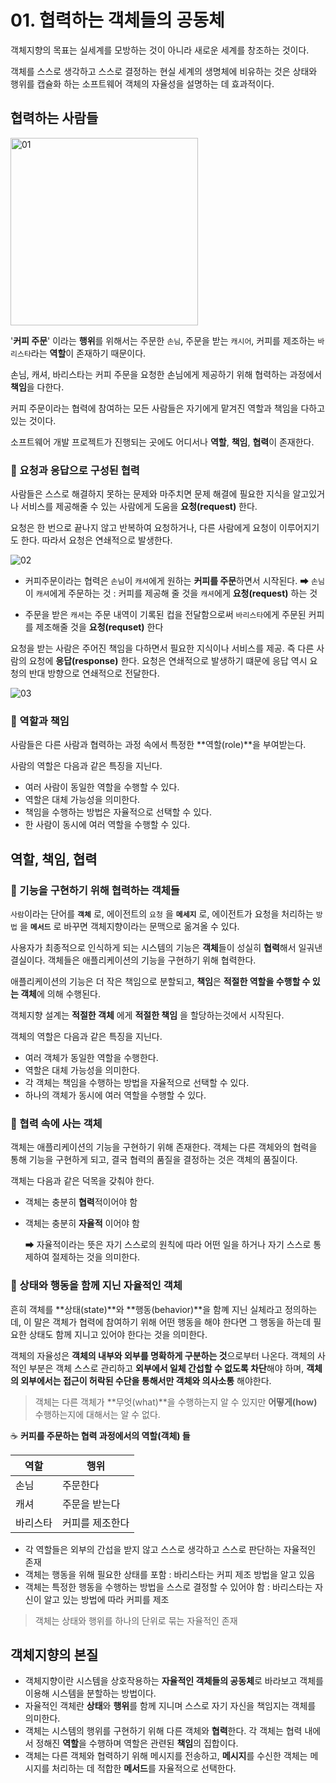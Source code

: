 # 01. 협력하는 객체들의 공동체

객체지향의 목표는 실세계를 모방하는 것이 아니라 새로운 세계를 창조하는 것이다.

객체를 스스로 생각하고 스스로 결정하는 현실 세계의 생명체에 비유하는 것은 상태와 행위를 캡슐화 하는 소프트웨어 객체의 자율성을 설명하는 데 효과적이다.



## 협력하는 사람들



<img src="https://user-images.githubusercontent.com/58503875/133455777-6d2771cd-356b-4043-9937-102413c5cb63.png" alt="01" style="width:300px;" />

'**커피 주문**' 이라는 **행위**를 위해서는 주문한 `손님`, 주문을 받는 `캐시어`, 커피를 제조하는 `바리스타`라는 **역할**이 존재하기 때문이다.

손님, 캐셔, 바리스타는 커피 주문을 요청한 손님에게 제공하기 위해 협력하는 과정에서 **책임**을 다한다.

커피 주문이라는 협력에 참여하는 모든 사람들은 자기에게 맡겨진 역할과 책임을 다하고 있는 것이다.

소프트웨어 개발 프로젝트가 진행되는 곳에도 어디서나 **역할**, **책임**, **협력**이 존재한다.



### 👀 요청과 응답으로 구성된 협력

사람들은 스스로 해결하지 못하는 문제와 마주치면 문제 해결에 필요한 지식을 알고있거나 서비스를 제공해줄 수 있는 사람에게 도움을 **요청(request)** 한다.

요청은 한 번으로 끝나지 않고 반복하여 요청하거나, 다른 사람에게 요청이 이루어지기도 한다. 따라서 요청은 연쇄적으로 발생한다.

![02](https://user-images.githubusercontent.com/58503875/133455802-721aa739-12fc-4147-ac60-fe08d2d5312a.png)

- 커피주문이라는 협력은 `손님`이 `캐셔`에게 원하는 **커피를 주문**하면서 시작된다.
  ➡ `손님`이 `캐셔`에게 주문하는 것 : 커피를 제공해 줄 것을 `캐셔`에게 **요청(request)** 하는 것

- 주문을 받은 `캐셔`는 주문 내역이 기록된 컵을 전달함으로써 `바리스타`에게 주문된 커피를 제조해줄 것을 **요청(requset)** 한다



요청을 받는 사람은 주어진 책임을 다하면서 필요한 지식이나 서비스를 제공. 즉 다른 사람의 요청에 **응답(response)** 한다. 요청은 연쇄적으로 발생하기 떄문에 응답 역시 요청의 반대 방향으로 연쇄적으로 전달한다.

![03](https://user-images.githubusercontent.com/58503875/133455810-30a223ea-4b0a-4c61-86ea-76a363fa172e.png)



### 👀 역할과 책임

사람들은 다른 사람과 협력하는 과정 속에서 특정한 **역할(role)**을 부여받는다.

사람의 역할은 다음과 같은 특징을 지닌다.

- 여러 사람이 동일한 역할을 수행할 수 있다.
- 역할은 대체 가능성을 의미한다.
- 책임을 수행하는 방법은 자율적으로 선택할 수 있다.
- 한 사람이 동시에 여러 역할을 수행할 수 있다.



## 역할, 책임, 협력

### 👀 기능을 구현하기 위해 협력하는 객체들

`사람`이라는 단어를 **`객체`** 로, 에이전트의 `요청` 을 **`메세지`** 로, 에이전트가 요청을 처리하는 `방법` 을 **`메서드`** 로 바꾸면 객체지향이라는 문맥으로 옮겨올 수 있다.

사용자가 최종적으로 인식하게 되는 시스템의 기능은 **객체**들이 성실히 **협력**해서 일궈낸 결실이다.  객체들은 애플리케이션의 기능을 구현하기 위해 협력한다.

애플리케이션의 기능은 더 작은 책임으로 분할되고, **책임**은 **적절한 역할을 수행할 수 있는 객체**에 의해 수행된다.

객체지향 설계는 **적절한 객체** 에게 **적절한 책임** 을 할당하는것에서 시작된다.

객체의 역할은 다음과 같은 특징을 지닌다.

- 여러 객체가 동일한 역할을 수행한다.
- 역할은 대체 가능성을 의미한다.
- 각 객체는 책임을 수행하는 방법을 자율적으로 선택할 수 있다.
- 하나의 객체가 동시에 여러 역할을 수행할 수 있다.



### 👀 협력 속에 사는 객체

객체는 애플리케이션의 기능을 구현하기 위해 존재한다. 객체는 다른 객체와의 협력을 통해 기능을 구현하게 되고, 결국 협력의 품질을 결정하는 것은 객체의 품질이다.

객체는 다음과 같은 덕목을 갖춰야 한다.

- 객체는 충분히 **협력**적이어야 함

- 객체는 충분히 **자율적** 이어야 함

  ➡ 자율적이라는 뜻은 자기 스스로의 원칙에 따라 어떤 일을 하거나 자기 스스로 통제하여 절제하는 것을 의미한다.



### 👀 상태와 행동을 함께 지닌 자율적인 객체

흔히 객체를 **상태(state)**와 **행동(behavior)**을 함꼐 지닌 실체라고 정의하는데, 이 말은 객체가 협력에 참여하기 위해 어떤 행동을 해야 한다면 그 행동을 하는데 필요한 상태도 함께 지니고 있어야 한다는 것을 의미한다.

객체의 자율성은 **객체의 내부와 외부를 명확하게 구분하는 것**으로부터 나온다. 객체의 사적인 부분은 객체 스스로 관리하고 **외부에서 일체 간섭할 수 없도록 차단**해야 하며, **객체의 외부에서는 접근이 허락된 수단을 통해서만 객체와 의사소통** 해야한다.

>  객체는 다른 객체가 **무엇(what)**을 수행하는지 알 수 있지만 **어떻게(how)** 수행하는지에 대해서는 알 수 없다.



☕ **커피를 주문하는 협력 과정에서의 역할(객체) 들**

| 역할     | 행위            |
| -------- | --------------- |
| 손님     | 주문한다        |
| 캐셔     | 주문을 받는다   |
| 바리스타 | 커피를 제조한다 |

- 각 역할들은 외부의 간섭을 받지 않고 스스로 생각하고 스스로 판단하는 자율적인 존재
- 객체는 행동을 위해 필요한 상태를 포함 : 바리스타는 커피 제조 방법을 알고 있음
- 객체는 특정한 행동을 수행하는 방법을 스스로 결정할 수 있어야 함 : 바리스타는 자신이 알고 있는 방법에 따라 커피를 제조

> 객체는 상태와 행위를 하나의 단위로 묶는 자율적인 존재



## 객체지향의 본질

- 객체지향이란 시스템을 상호작용하는 **자율적인 객체들의 공동체**로 바라보고 객체를 이용해 시스템을 분할하는 방법이다.
- 자율적인 객체란 **상태**와 **행위**를 함께 지니며 스스로 자기 자신을 책임지는 객체를 의미한다.
- 객체는 시스템의 행위를 구현하기 위해 다른 객체와 **협력**한다. 각 객체는 협력 내에서 정해진 **역할**을 수행하며 역할은 관련된 **책임**의 집합이다.
- 객체는 다른 객체와 협력하기 위해 메시지를 전송하고, **메시지**를 수신한 객체는 메시지를 처리하는 데 적합한 **메서드**를 자율적으로 선택한다.
